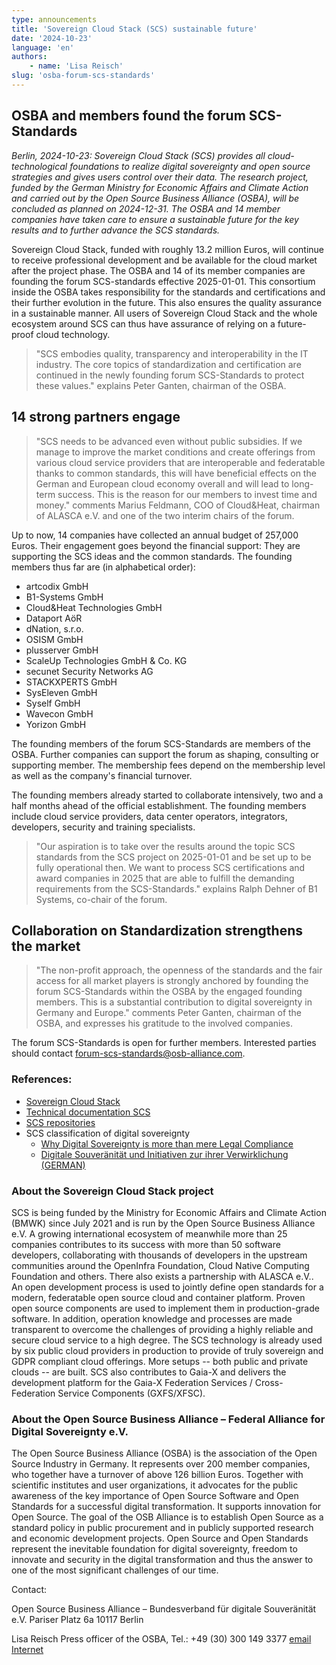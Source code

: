 ```yaml
---
type: announcements
title: 'Sovereign Cloud Stack (SCS) sustainable future'
date: '2024-10-23'
language: 'en'
authors:
    - name: 'Lisa Reisch'
slug: 'osba-forum-scs-standards'
---
```


## OSBA and members found the forum SCS-Standards

_Berlin, 2024-10-23: Sovereign Cloud Stack (SCS) provides all
cloud-technological foundations to realize digital sovereignty and
open source strategies and gives users control over their data.
The research project, funded by the German Ministry for
Economic Affairs and Climate Action and carried out by the Open Source Business
Alliance (OSBA), will be concluded as planned on 2024-12-31.
The OSBA and 14 member companies have taken care to ensure a
sustainable future for the key results and to further advance the
SCS standards._

Sovereign Cloud Stack, funded with roughly 13.2 million Euros,
will continue to receive professional development and be available for the cloud
market after the project phase. The OSBA and 14 of its member companies
are founding the forum SCS-standards effective 2025-01-01. This
consortium inside the OSBA takes responsibility for the standards
and certifications and their further evolution in the future.
This also ensures the quality assurance in a sustainable manner.
All users of Sovereign Cloud Stack and the whole ecosystem around
SCS can thus have assurance of relying on a future-proof cloud
technology.

<blockquote>
"SCS embodies quality, transparency and interoperability in the IT industry.
The core topics of standardization and certification are continued in the
newly founding forum SCS-Standards to protect these values." explains
Peter Ganten, chairman of the OSBA.
</blockquote>

## 14 strong partners engage

<blockquote>
"SCS needs to be advanced even without public subsidies. If we manage to
improve the market conditions and create offerings from various
cloud service providers that are interoperable and federatable thanks
to common standards, this will have beneficial effects on the German and
European cloud economy overall and will lead to long-term success.
This is the reason for our members to invest time and money." comments
Marius Feldmann, COO of Cloud&Heat, chairman of ALASCA e.V. and one of
the two interim chairs of the forum.
</blockquote>

Up to now, 14 companies have collected an annual budget of 257,000 Euros.
Their engagement goes beyond the financial support: They are supporting
the SCS ideas and the common standards. The founding members thus far
are (in alphabetical order):

-   artcodix GmbH
-   B1-Systems GmbH
-   Cloud&Heat Technologies GmbH
-   Dataport AöR
-   dNation, s.r.o.
-   OSISM GmbH
-   plusserver GmbH
-   ScaleUp Technologies GmbH & Co. KG
-   secunet Security Networks AG
-   STACKXPERTS GmbH
-   SysEleven GmbH
-   Syself GmbH
-   Wavecon GmbH
-   Yorizon GmbH

The founding members of the forum SCS-Standards are members of the OSBA.
Further companies can support the forum as shaping, consulting or
supporting member. The membership fees depend on the membership level
as well as the company's financial turnover.

The founding members already started to collaborate intensively, two and
a half months ahead of the official establishment. The founding members
include cloud service providers, data center operators, integrators,
developers, security and training specialists.

<blockquote>
"Our aspiration is to take over the results around the topic SCS standards
from the SCS project on 2025-01-01 and be set up to be fully operational then.
We want to process SCS certifications and award companies in 2025 that are
able to fulfill the demanding requirements from the SCS-Standards." explains
Ralph Dehner of B1 Systems, co-chair of the forum.
</blockquote>

## Collaboration on Standardization strengthens the market

<blockquote>
"The non-profit approach, the openness of the standards and the fair
access for all market players is strongly anchored by founding the
forum SCS-Standards within the OSBA by the engaged founding members.
This is a substantial contribution to digital sovereignty in Germany
and Europe." comments Peter Ganten, chairman of the OSBA, and expresses
his gratitude to the involved companies.
</blockquote>

The forum SCS-Standards is open for further members.
Interested parties should contact
<a href="mailto:forum-scs-standards@osb-alliance.com">forum-scs-standards@osb-alliance.com</a>.

### References:

-   <a href="https://scs.community/">Sovereign Cloud Stack</a>
-   <a href="https://docs.scs.community/docs">Technical documentation SCS</a>
-   <a href="https://github.com/SovereignCloudStack">SCS repositories</a>
-   SCS classification of digital sovereignty
    -   <a href="https://the-report.cloud/why-digital-sovereignty-is-%20more-than-mere-legal-compliance">Why Digital Sovereignty is more than mere Legal Compliance</a>
    -   <a href="https://link.springer.com/epdf/10.1007/s11623-022-1669-5?sharing_token=ie7xTVzv_afod07w5Y2lJfe4RwlQNchNByi7wbcMAY4yFyxh9Qw2iCtygUYjun7MI5leBYqiHZBlIeTPv8Sm1Wv8c1dEUf6ebSwnRfo99_nAYh2FgwUyIHjFyZFWv_EIOEIetr2eBSiAPrI68ptBgKxMVkNlS4udZRAhx1X-WB8">Digitale Souveränität und Initiativen zur ihrer Verwirklichung (GERMAN)</a>

### About the Sovereign Cloud Stack project

SCS is being funded by the Ministry for Economic Affairs and Climate Action
(BMWK) since July 2021 and is run by the Open Source Business Alliance e.V.
A growing international ecosystem of meanwhile more than 25 companies
contributes to its success with more than 50 software developers,
collaborating with thousands of developers in the upstream communities
around the OpenInfra Foundation, Cloud Native Computing Foundation and
others. There also exists a partnership with ALASCA e.V.. An open development
process is used to jointly define open standards for a modern, federatable
open source cloud and container platform. Proven open source components
are used to implement them in production-grade software. In addition,
operation knowledge and processes are made transparent to overcome the
challenges of providing a highly reliable and secure cloud service to
a high degree. The SCS technology is already used by six public cloud
providers in production to provide of truly sovereign and GDPR compliant
cloud offerings. More setups -- both public and private clouds -- are
built. SCS also contributes to Gaia-X and delivers the development platform
for the Gaia-X Federation Services / Cross-Federation Service Components
(GXFS/XFSC).

### About the Open Source Business Alliance – Federal Alliance for Digital Sovereignty e.V.

The Open Source Business Alliance (OSBA) is the association of the Open
Source Industry in Germany. It represents over 200 member companies, who
together have a turnover of above 126 billion Euros. Together with
scientific institutes and user organizations, it advocates for the
public awareness of the key importance of Open Source Software and Open
Standards for a successful digital transformation. It supports innovation
for Open Source. The goal of the OSB Alliance is to establish Open Source
as a standard policy in public procurement and in publicly supported
research and economic development projects. Open Source and Open Standards
represent the inevitable foundation for digital sovereignty, freedom to
innovate and security in the digital transformation and thus the answer
to one of the most significant challenges of our time.

Contact:

Open Source Business Alliance – Bundesverband für digitale Souveränität e.V.
Pariser Platz 6a
10117 Berlin

Lisa Reisch
Press officer of the OSBA, Tel.: +49 (30) 300 149 3377
<a href="mailto:presse@osb-alliance.com">email</a>
<a href="https://www.osb-alliance.com/">Internet</a>
